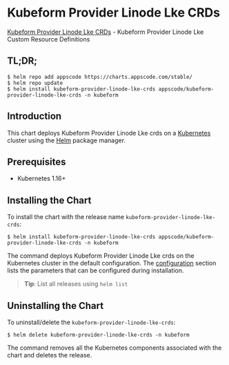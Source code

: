 # Kubeform Provider Linode Lke CRDs

[Kubeform Provider Linode Lke CRDs](https://github.com/kubeform) - Kubeform Provider Linode Lke Custom Resource Definitions

## TL;DR;

```console
$ helm repo add appscode https://charts.appscode.com/stable/
$ helm repo update
$ helm install kubeform-provider-linode-lke-crds appscode/kubeform-provider-linode-lke-crds -n kubeform
```

## Introduction

This chart deploys Kubeform Provider Linode Lke crds on a [Kubernetes](http://kubernetes.io) cluster using the [Helm](https://helm.sh) package manager.

## Prerequisites

- Kubernetes 1.16+

## Installing the Chart

To install the chart with the release name `kubeform-provider-linode-lke-crds`:

```console
$ helm install kubeform-provider-linode-lke-crds appscode/kubeform-provider-linode-lke-crds -n kubeform
```

The command deploys Kubeform Provider Linode Lke crds on the Kubernetes cluster in the default configuration. The [configuration](#configuration) section lists the parameters that can be configured during installation.

> **Tip**: List all releases using `helm list`

## Uninstalling the Chart

To uninstall/delete the `kubeform-provider-linode-lke-crds`:

```console
$ helm delete kubeform-provider-linode-lke-crds -n kubeform
```

The command removes all the Kubernetes components associated with the chart and deletes the release.


